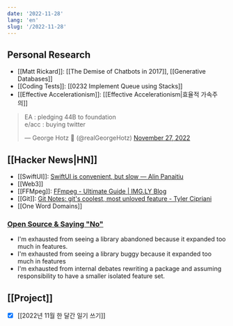 ```yaml
---
date: '2022-11-28'
lang: 'en'
slug: '/2022-11-28'
---
```


## Personal Research

- [[Matt Rickard]]: [[The Demise of Chatbots in 2017]], [[Generative Databases]]
- [[Coding Tests]]: [[0232 Implement Queue using Stacks]]
- [[Effective Accelerationism]]: [[Effective Accelerationism|효율적 가속주의]]

<blockquote class="twitter-tweet"><p lang="en" dir="ltr">EA : pledging 44B to foundation<br/>e/acc : buying twitter</p>&mdash; George Hotz 🐀 (@realGeorgeHotz) <a href="https://twitter.com/realGeorgeHotz/status/1597015538890248192?ref_src=twsrc%5Etfw">November 27, 2022</a></blockquote>

## [[Hacker News|HN]]

- [[SwiftUI]]: [SwiftUI is convenient, but slow — Alin Panaitiu](https://notes.alinpanaitiu.com/SwiftUI%20is%20convenient,%20but%20slow)
- [[Web3]]
- [[FFMpeg]]: [FFmpeg - Ultimate Guide | IMG.LY Blog](https://img.ly/blog/ultimate-guide-to-ffmpeg/)
- [[Git]]: [Git Notes: git's coolest, most unloved­ feature - Tyler Cipriani](https://tylercipriani.com/blog/2022/11/19/git-notes-gits-coolest-most-unloved-feature/)
- [[One Word Domains]]

### [Open Source & Saying "No"](https://connortumbleson.com/2022/11/28/open-source-saying-no/)

- I'm exhausted from seeing a library abandoned because it expanded too much in features.
- I'm exhausted from seeing a library buggy because it expanded too much in features
- I'm exhausted from internal debates rewriting a package and assuming responsibility to have a smaller isolated feature set.

## [[Project]]

- [x] [[2022년 11월 한 달간 일기 쓰기]]
